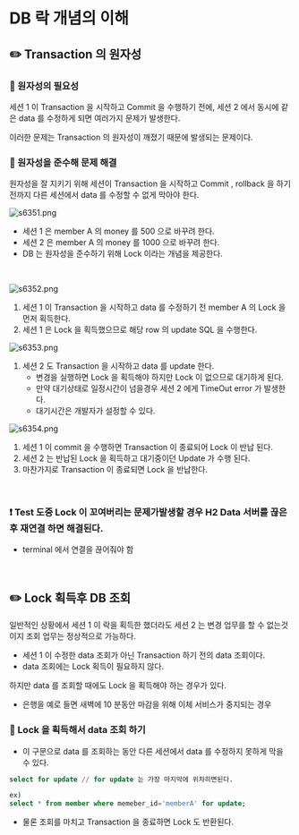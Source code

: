 # DB 락 개념의 이해

## ✏️ Transaction 의 원자성

### 📍 원자성의 필요성

세션 1 이 Transaction 을 시작하고 Commit 을 수행하기 전에,
세션 2 에서 동시에 같은 data 를 수정하게 되면 여러가지 문제가 발생한다.

이러한 문제는 Transaction 의 원자성이 깨졌기 때문에 발생되는 문제이다.

### 📍 원자성을 준수해 문제 해결

원자성을 잘 지키기 위해 세션이 Transaction 을 시작하고 Commit , rollback 을 하기 전까지 다른 세션에서 data 를 수정할 수 없게 막아야 한다.

![s6351.png](DB%20%E1%84%85%E1%85%A1%E1%86%A8%20%E1%84%80%E1%85%A2%E1%84%82%E1%85%A7%E1%86%B7%E1%84%8B%E1%85%B4%20%E1%84%8B%E1%85%B5%E1%84%92%E1%85%A2%20af64b55749fe438d92c80dea30733920/s6351.png)

- 세션 1 은 member A 의 money 를 500 으로 바꾸려 한다.
- 세션 2 은 member A 의 money 를 1000 으로 바꾸려 한다.
- DB 는 원자성을 준수하기 위해 Lock 이라는 개념을 제공한다.

<br>

![s6352.png](DB%20%E1%84%85%E1%85%A1%E1%86%A8%20%E1%84%80%E1%85%A2%E1%84%82%E1%85%A7%E1%86%B7%E1%84%8B%E1%85%B4%20%E1%84%8B%E1%85%B5%E1%84%92%E1%85%A2%20af64b55749fe438d92c80dea30733920/s6352.png)

1. 세션 1 이 Transaction 을 시작하고 data 를 수정하기 전 member A 의 Lock 을 먼저 획득한다.
2. 세션 1 은 Lock 을 획득했으므로 해당 row 의 update SQL 을 수행한다.

![s6353.png](DB%20%E1%84%85%E1%85%A1%E1%86%A8%20%E1%84%80%E1%85%A2%E1%84%82%E1%85%A7%E1%86%B7%E1%84%8B%E1%85%B4%20%E1%84%8B%E1%85%B5%E1%84%92%E1%85%A2%20af64b55749fe438d92c80dea30733920/s6353.png)

1. 세션 2 도 Transaction 을 시작하고 data 를 update 한다.
    - 변경을 실행하면 Lock 을 획득해야 하지만 Lock 이 없으므로 대기하게 된다.
    - 만약 대기상태로 일정시간이 넘을경우 세션 2 에게 TimeOut error 가 발생한다.
    - 대기시간은 개발자가 설정할 수 있다.

![s6354.png](DB%20%E1%84%85%E1%85%A1%E1%86%A8%20%E1%84%80%E1%85%A2%E1%84%82%E1%85%A7%E1%86%B7%E1%84%8B%E1%85%B4%20%E1%84%8B%E1%85%B5%E1%84%92%E1%85%A2%20af64b55749fe438d92c80dea30733920/s6354.png)

1. 세션 1 이 commit 을 수행하면 Transaction 이 종료되어 Lock 이 반납 된다.
2. 세션 2 는 반납된 Lock 을 획득하고 대기중이던 Update 가 수행 된다.
3. 마찬가지로 Transaction 이 종료되면 Lock 을 반납한다.

<br>

### ❗️ Test 도중 Lock 이 꼬여버리는 문제가발생할 경우 H2 Data 서버를 끊은 후 재연결 하면 해결된다.

- terminal 에서 연결을 끊어줘야 함

<br>

## ✏️ Lock 획득후 DB 조회

일반적인 상황에서 세션 1 이 락을 획득한 했더라도
세션 2 는 변경 업무를 할 수 없는것이지 조회 업무는 정상적으로 가능하다.

- 세션 1 이 수정한 data 조회가 아닌 Transaction 하기 전의 data 조회이다.
- data 조회에는 Lock 획득이 필요하지 않다.

하지만 data 를 조회할 때에도 Lock 을 획득해야 하는 경우가 있다.

- 은행을 예로 들면 새벽에 10 분동안 마감을 위해 이체 서비스가 중지되는 경우

### 📍 Lock 을 획득해서 data 조회 하기

- 이 구문으로 data 를 조회하는 동안 다른 세션에서 data 를 수정하지 못하게 막을 수 있다.

```sql
select for update // for update 는 가장 마지막에 위차히면된다.

ex)
select * from member where memeber_id='memberA' for update;
```

- 물론 조회를 마치고 Transaction 을 종료하면 Lock 도 반환된다.
